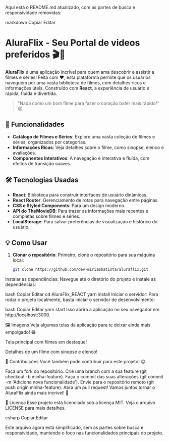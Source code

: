 Aqui está o README.md atualizado, com as partes de busca e responsividade removidas:

markdown
Copiar
Editar
# AluraFlix - Seu Portal de videos preferidos 🎬🍿

**AluraFlix** é uma aplicação incrível para quem ama descobrir e assistir a filmes e séries! Feita com ❤️, esta plataforma permite que os usuários naveguem por uma vasta biblioteca de filmes, com detalhes ricos e informações úteis. Construído com **React**, a experiência de usuário é rápida, fluida e divertida.

> "Nada como um bom filme para fazer o coração bater mais rápido!" 😍

## 🚀 Funcionalidades

- **Catálogo de Filmes e Séries**: Explore uma vasta coleção de filmes e séries, organizados por categorias.
- **Informações Ricas**: Veja detalhes sobre o filme, como sinopse, elenco e avaliações.
- **Componentes Interativos**: A navegação é interativa e fluída, com efeitos de transição suaves.

## 🛠️ Tecnologias Usadas

- **React**: Biblioteca para construir interfaces de usuário dinâmicas.
- **React Router**: Gerenciamento de rotas para navegação entre páginas.
- **CSS e Styled Components**: Para um design moderno.
- **API do TheMovieDB**: Para trazer as informações mais recentes e completas sobre filmes e séries.
- **LocalStorage**: Para salvar preferências de visualização e histórico do usuário.

## 💡 Como Usar

1. **Clonar o repositório**:
   Primeiro, clone o repositório para sua máquina local:

   ```bash
   git clone https://github.com/dev-miriambatista/aluraflix.git
Instalar as dependências: Navegue até o diretório do projeto e instale as dependências:

bash
Copiar
Editar
cd AluraFlix_REACT
yarn install
Iniciar o servidor: Para rodar o projeto localmente, basta iniciar o servidor de desenvolvimento:

bash
Copiar
Editar
yarn start
Isso abrirá a aplicação no seu navegador em http://localhost:3000.

🖼️ Imagens
Veja algumas telas da aplicação para te deixar ainda mais empolgado! 😁

Tela principal com filmes em destaque!

Detalhes de um filme com sinopse e elenco!

💖 Contribuições
Você também pode contribuir para este projeto! 😊

Faça um fork do repositório.
Crie uma branch com a sua feature (git checkout -b minha-feature).
Faça o commit das suas alterações (git commit -m 'Adiciona nova funcionalidade').
Envie para o repositório remoto (git push origin minha-feature).
Abra um pull request!
Vamos juntos tornar o AluraFlix ainda mais incrível! 🌟

📜 Licença
Esse projeto está licenciado sob a licença MIT. Veja o arquivo LICENSE para mais detalhes.

csharp
Copiar
Editar

Este arquivo agora está simplificado, sem as partes sobre busca e responsividade, mantendo o foco nas funcionalidades principais do projeto.






